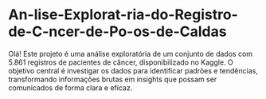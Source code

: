 # An-lise-Explorat-ria-do-Registro-de-C-ncer-de-Po-os-de-Caldas
Olá! Este projeto é uma análise exploratória de um conjunto de dados com 5.861 registros de pacientes de câncer, disponibilizado no Kaggle. O objetivo central é investigar os dados para identificar padrões e tendências, transformando informações brutas em insights que possam ser comunicados de forma clara e eficaz.
